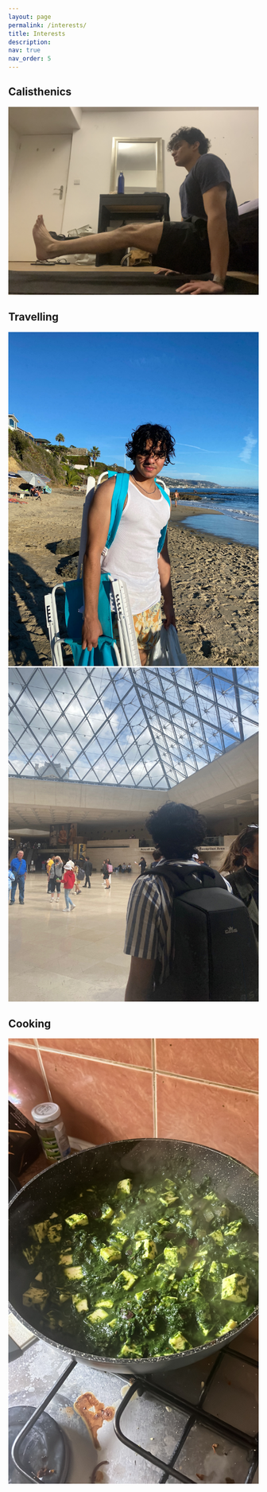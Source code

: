 ```yaml
---
layout: page
permalink: /interests/
title: Interests
description:
nav: true
nav_order: 5
---
```


## Calisthenics
![alt-text-1](../assets/img/lsit.JPG)

## Travelling
![alt-text-2](../assets/img/cali.JPG) ![alt-text-3](../assets/img/paris.JPG)

## Cooking
![alt-text-1](../assets/img/cooking.JPG)
